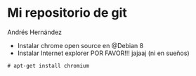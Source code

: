 # Mi repositorio de git

Andrés Hernández

+ Instalar chrome open source en @Debian 8
+ Instalar Internet explorer POR FAVOR!!! jajaaj (ni en sueños)


```
# apt-get install chromium
```

